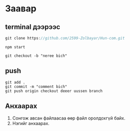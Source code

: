 # Заавар

## terminal дээрээс

```c
git clone https://github.com/2599-Zolbayar/Hun-com.git
```

```clone-дож авсны дараа react асаах
npm start
```

```git
git checkout -b "neree bich"
```

## push

```git
git add .
git commit -m "comment bich"
git push origin checkout deeer uussen branch
```

## Анхаарах

1. Сонгож авсан файлаасаа өөр файл оролдохгүй байх.
2. Нэгийг анхаарах.
